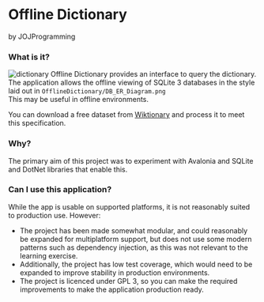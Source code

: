 # Offline Dictionary
 by JOJProgramming

### What is it?
![dictionary](https://github.com/user-attachments/assets/ea0bc67a-2a1f-406b-908c-58160ecf1aca)
Offline Dictionary provides an interface to query the dictionary.
The application allows the offline viewing of SQLite 3 databases in the 
style laid out in ```OfflineDictionary/DB_ER_Diagram.png```  
This may be useful in offline environments.  
  
You can download a free dataset from [Wiktionary](https://dumps.wikimedia.org/enwiki/) and process it to meet 
this specification.

### Why?
The primary aim of this project was to experiment with Avalonia and SQLite and DotNet libraries
that enable this.

### Can I use this application?
While the app is usable on supported platforms, it is not reasonably 
suited to production use. However:
 + The project has been made somewhat modular, and could reasonably be expanded for multiplatform support, 
but does not use some modern patterns such as dependency injection, as
this was not relevant to the learning exercise. 
 + Additionally, the project has low test coverage, which would 
need to be expanded to improve stability in production environments.
 + The project is licenced under GPL 3, so you can make the required improvements
to make the application production ready.
